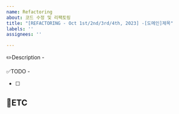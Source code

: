 ```yaml
---
name: Refactoring
about: 코드 수정 및 리팩토링
title: "[REFACTORING - Oct 1st/2nd/3rd/4th, 2023] -[도메인]제목"
labels: ''
assignees: ''

---
```


✏️Description
-<!-- 코드 수정 및 리팩토링에 관련된 이슈 설명 -->

✅TODO
-<!-- (선택사항) 간단한 설명 적어주시면 착한 사람 -->
- [ ] <!-- todo -->


🐾ETC
-
